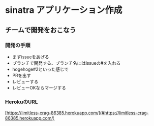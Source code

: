 
# sinatra アプリケーション作成

## チームで開発をおこなう

### 開発の手順

- まずissueをあげる
- ブランチで開発する、ブランチ名にはissueの#を入れる
 - hogehoge#2といった感じで
- PRを出す
- レビューする
- レビューOKならマージする

### HerokuのURL

[https://limitless-crag-86385.herokuapp.com/](#https://limitless-crag-86385.herokuapp.com/)
